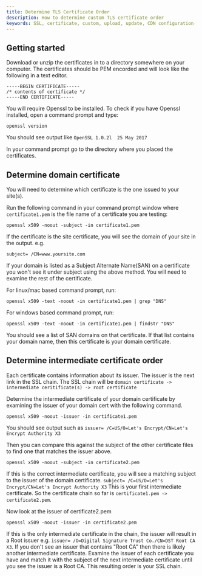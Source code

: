 ```yaml
---
title: Determine TLS Certificate Order 
description: How to determine custom TLS certificate order 
keywords: SSL, certificate, custom, upload, update, CDN configuration
---
```

## Getting started

Download or unzip the certificates in to a directory somewhere on your computer.
The certificates should be PEM encorded and will look like the following in a text editor.

    -----BEGIN CERTIFICATE-----
    /* contents of certificate */
    -----END CERTIFICATE-----


You will require Openssl to be installed. To check if you have Openssl installed, open a command prompt and type:

    openssl version

You should see output like `OpenSSL 1.0.2l  25 May 2017`

In your command prompt go to the directory where you placed the certificates.


## Determine domain certificate

You will need to determine which certificate is the one issued to your site(s). 

Run the following command in your command prompt window where `certificate1.pem` is the file name of a certificate you are testing:

    openssl x509 -noout -subject -in certificate1.pem 

If the certificate is the site certificate, you will see the domain of your site in the output. e.g.

    subject= /CN=www.yoursite.com


If your domain is listed as a Subject Alternate Name(SAN) on a certificate you won't see it under subject using the above method.
You will need to examine the rest of the certificate.

For linux/mac based command prompt, run:

    openssl x509 -text -noout -in certificate1.pem | grep "DNS"

For windows based command prompt, run:

    openssl x509 -text -noout -in certificate1.pem | findstr "DNS"

You should see a list of SAN domains on that certificate. If that list contains your domain name, then this certificate is your domain certificate.


## Determine intermediate certificate order

Each certificate contains information about its issuer. The issuer is the next link in the SSL chain. 
The SSL chain will be `domain certificate -> intermediate ceritificate(s) -> root certificate`

Determine the intermediate certificate of your domain certificate by examining the issuer of your domain cert with the following command.

    openssl x509 -noout -issuer -in certificate1.pem

You should see output such as `issuer= /C=US/O=Let's Encrypt/CN=Let's Encrypt Authority X3`

Then you can compare this against the subject of the other certificate files to find one that matches the issuer above. 

    openssl x509 -noout -subject -in certificate2.pem

If this is the correct intermediate certificate, you will see a matching subject to the issuer of the domain certificate. `subject= /C=US/O=Let's Encrypt/CN=Let's Encrypt Authority X3` This is your first intermediate certificate. So the certificate chain so far is `certificate1.pem -> certificate2.pem`.

Now look at the issuer of certificate2.pem

    openssl x509 -noout -issuer -in certificate2.pem

If this is the only intermediate certificate in the chain, the issuer will result in a Root issuer e.g. `issuer= /O=Digital Signature Trust Co./CN=DST Root CA X3`. If you don't see an issuer that contains "Root CA" then there is likely another intermediate certificate. Examine the issuer of each certificate you have and match it with the subject of the next intermediate certificate until you see the issuer is a Root CA. This resulting order is your SSL chain.
